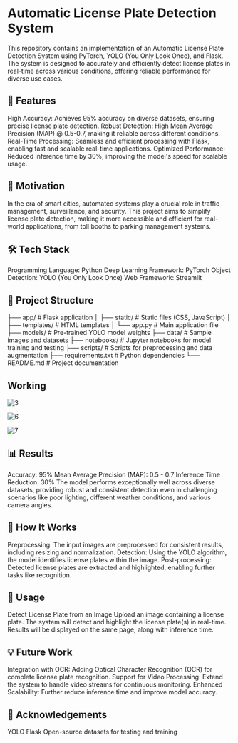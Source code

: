 
# Automatic License Plate Detection System

This repository contains an implementation of an Automatic License Plate Detection System using PyTorch, YOLO (You Only Look Once), and Flask. The system is designed to accurately and efficiently detect license plates in real-time across various conditions, offering reliable performance for diverse use cases.


## 🚀 Features

High Accuracy: Achieves 95% accuracy on diverse datasets, ensuring precise license plate detection.
Robust Detection: High Mean Average Precision (MAP) @ 0.5-0.7, making it reliable across different conditions.
Real-Time Processing: Seamless and efficient processing with Flask, enabling fast and scalable real-time applications.
Optimized Performance: Reduced inference time by 30%, improving the model's speed for scalable usage.
## 🎯 Motivation

In the era of smart cities, automated systems play a crucial role in traffic management, surveillance, and security. This project aims to simplify license plate detection, making it more accessible and efficient for real-world applications, from toll booths to parking management systems.
## 🛠️ Tech Stack

Programming Language: Python
Deep Learning Framework: PyTorch
Object Detection: YOLO (You Only Look Once)
Web Framework: Streamlit
## 📂 Project Structure

├── app/                     # Flask application
│   ├── static/              # Static files (CSS, JavaScript)
│   ├── templates/           # HTML templates
│   └── app.py               # Main application file
├── models/                  # Pre-trained YOLO model weights
├── data/                    # Sample images and datasets
├── notebooks/               # Jupyter notebooks for model training and testing
├── scripts/                 # Scripts for preprocessing and data augmentation
├── requirements.txt         # Python dependencies
└── README.md                # Project documentation

## Working



![3](https://github.com/user-attachments/assets/0bccd74c-58aa-478d-9439-4089220e1d38)

![6](https://github.com/user-attachments/assets/cb2e1bea-4504-4434-981a-20d0bd18f0ca)

![7](https://github.com/user-attachments/assets/23b260d8-b769-4d83-9e6c-74d9a69a7316)




## 📊 Results

Accuracy: 95%
Mean Average Precision (MAP): 0.5 - 0.7
Inference Time Reduction: 30%
The model performs exceptionally well across diverse datasets, providing robust and consistent detection even in challenging scenarios like poor lighting, different weather conditions, and various camera angles.
## 🚀 How It Works

Preprocessing: The input images are preprocessed for consistent results, including resizing and normalization.
Detection: Using the YOLO algorithm, the model identifies license plates within the image.
Post-processing: Detected license plates are extracted and highlighted, enabling further tasks like recognition.
## 📝 Usage

Detect License Plate from an Image
Upload an image containing a license plate.
The system will detect and highlight the license plate(s) in real-time.
Results will be displayed on the same page, along with inference time.
## 💡 Future Work

Integration with OCR: Adding Optical Character Recognition (OCR) for complete license plate recognition.
Support for Video Processing: Extend the system to handle video streams for continuous monitoring.
Enhanced Scalability: Further reduce inference time and improve model accuracy.
## 🌟 Acknowledgements

YOLO
Flask
Open-source datasets for testing and training


